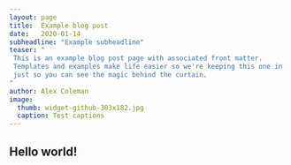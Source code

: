 ```yaml
---
layout: page
title:  Example blog post
date:   2020-01-14
subheadline: "Example subheadline"
teaser: "
 This is an example blog post page with associated front matter.
 Templates and examples make life easier so we're keeping this one in
 just so you can see the magic behind the curtain.
"
author: Alex Coleman
image:
  thumb: widget-github-303x182.jpg
  caption: Test captions
---
```


## Hello world!
